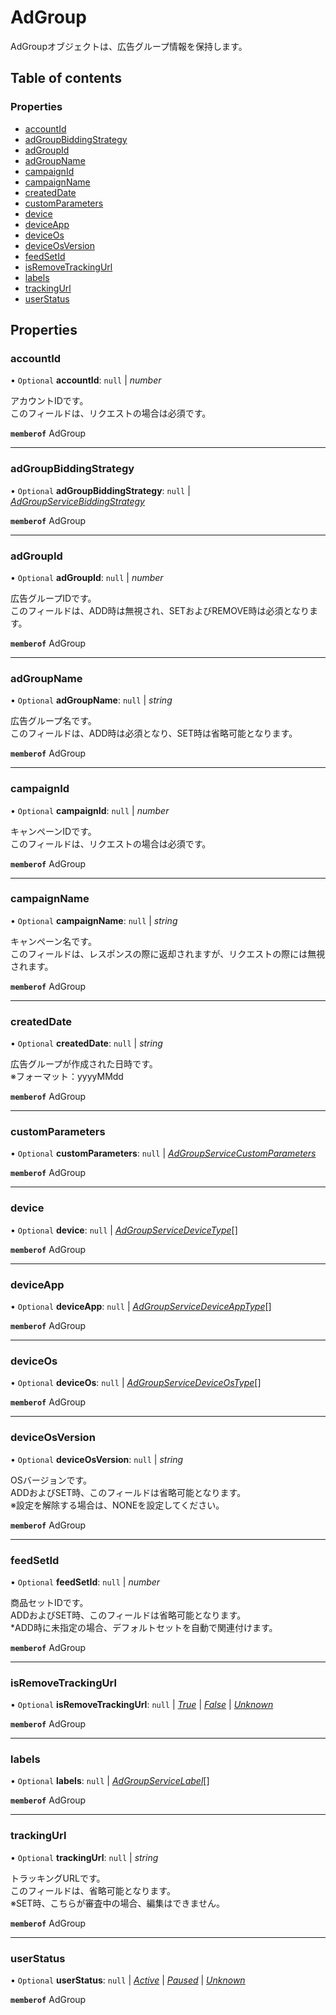 # AdGroup


<div lang=\"ja\">AdGroupオブジェクトは、広告グループ情報を保持します。</div> 

## Table of contents

### Properties

- [accountId](adgroup.md#accountid)
- [adGroupBiddingStrategy](adgroup.md#adgroupbiddingstrategy)
- [adGroupId](adgroup.md#adgroupid)
- [adGroupName](adgroup.md#adgroupname)
- [campaignId](adgroup.md#campaignid)
- [campaignName](adgroup.md#campaignname)
- [createdDate](adgroup.md#createddate)
- [customParameters](adgroup.md#customparameters)
- [device](adgroup.md#device)
- [deviceApp](adgroup.md#deviceapp)
- [deviceOs](adgroup.md#deviceos)
- [deviceOsVersion](adgroup.md#deviceosversion)
- [feedSetId](adgroup.md#feedsetid)
- [isRemoveTrackingUrl](adgroup.md#isremovetrackingurl)
- [labels](adgroup.md#labels)
- [trackingUrl](adgroup.md#trackingurl)
- [userStatus](adgroup.md#userstatus)

## Properties

### accountId

• `Optional` **accountId**: ``null`` \| *number*

<div lang=\"ja\"> アカウントIDです。<br> このフィールドは、リクエストの場合は必須です。 </div> 

**`memberof`** AdGroup

___

### adGroupBiddingStrategy

• `Optional` **adGroupBiddingStrategy**: ``null`` \| [*AdGroupServiceBiddingStrategy*](adgroupservicebiddingstrategy.md)

**`memberof`** AdGroup

___

### adGroupId

• `Optional` **adGroupId**: ``null`` \| *number*

<div lang=\"ja\"> 広告グループIDです。<br> このフィールドは、ADD時は無視され、SETおよびREMOVE時は必須となります。 </div> 

**`memberof`** AdGroup

___

### adGroupName

• `Optional` **adGroupName**: ``null`` \| *string*

<div lang=\"ja\"> 広告グループ名です。<br> このフィールドは、ADD時は必須となり、SET時は省略可能となります。 </div> 

**`memberof`** AdGroup

___

### campaignId

• `Optional` **campaignId**: ``null`` \| *number*

<div lang=\"ja\"> キャンペーンIDです。<br> このフィールドは、リクエストの場合は必須です。 </div> 

**`memberof`** AdGroup

___

### campaignName

• `Optional` **campaignName**: ``null`` \| *string*

<div lang=\"ja\"> キャンペーン名です。<br> このフィールドは、レスポンスの際に返却されますが、リクエストの際には無視されます。 </div> 

**`memberof`** AdGroup

___

### createdDate

• `Optional` **createdDate**: ``null`` \| *string*

<div lang=\"ja\">広告グループが作成された日時です。<br>※フォーマット：yyyyMMdd</div> 

**`memberof`** AdGroup

___

### customParameters

• `Optional` **customParameters**: ``null`` \| [*AdGroupServiceCustomParameters*](adgroupservicecustomparameters.md)

**`memberof`** AdGroup

___

### device

• `Optional` **device**: ``null`` \| [*AdGroupServiceDeviceType*](./enums/adgroupservicedevicetype.md)[]

**`memberof`** AdGroup

___

### deviceApp

• `Optional` **deviceApp**: ``null`` \| [*AdGroupServiceDeviceAppType*](./enums/adgroupservicedeviceapptype.md)[]

**`memberof`** AdGroup

___

### deviceOs

• `Optional` **deviceOs**: ``null`` \| [*AdGroupServiceDeviceOsType*](./enums/adgroupservicedeviceostype.md)[]

**`memberof`** AdGroup

___

### deviceOsVersion

• `Optional` **deviceOsVersion**: ``null`` \| *string*

<div lang=\"ja\"> OSバージョンです。<br> ADDおよびSET時、このフィールドは省略可能となります。<br> ※設定を解除する場合は、NONEを設定してください。 </div> 

**`memberof`** AdGroup

___

### feedSetId

• `Optional` **feedSetId**: ``null`` \| *number*

<div lang=\"ja\"> 商品セットIDです。<br> ADDおよびSET時、このフィールドは省略可能となります。<br> *ADD時に未指定の場合、デフォルトセットを自動で関連付けます。 </div> 

**`memberof`** AdGroup

___

### isRemoveTrackingUrl

• `Optional` **isRemoveTrackingUrl**: ``null`` \| [*True*](./enums/adgroupserviceisremoveflg.md#true) \| [*False*](./enums/adgroupserviceisremoveflg.md#false) \| [*Unknown*](./enums/adgroupserviceisremoveflg.md#unknown)

**`memberof`** AdGroup

___

### labels

• `Optional` **labels**: ``null`` \| [*AdGroupServiceLabel*](adgroupservicelabel.md)[]

**`memberof`** AdGroup

___

### trackingUrl

• `Optional` **trackingUrl**: ``null`` \| *string*

<div lang=\"ja\">トラッキングURLです。<br> このフィールドは、省略可能となります。<br> ※SET時、こちらが審査中の場合、編集はできません。</div> 

**`memberof`** AdGroup

___

### userStatus

• `Optional` **userStatus**: ``null`` \| [*Active*](./enums/adgroupserviceuserstatus.md#active) \| [*Paused*](./enums/adgroupserviceuserstatus.md#paused) \| [*Unknown*](./enums/adgroupserviceuserstatus.md#unknown)

**`memberof`** AdGroup

